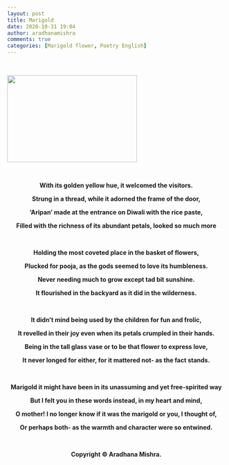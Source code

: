 ```yaml
---
layout: post
title: Marigold
date: 2020-10-31 19:04
author: aradhanamishra
comments: true
categories: [Marigold flower, Poetry English]
---
```

<!-- wp:paragraph -->
<p> </p>
<p><img style="font-size: 1rem;" src="http://www.aradhanamishra.com/wp-content/uploads/2020/10/marigold-flowers-orange-pixabay_12708-300x200.jpg" alt="" width="300" height="200" /></p>
<p> </p>
<p style="text-align: center;"><strong>With its golden yellow hue, it welcomed the visitors.</strong></p>
<p><strong><!-- /wp:paragraph --><!-- wp:paragraph --></strong></p>
<p style="text-align: center;"><strong>Strung in a thread, while it adorned the frame of the door,</strong></p>
<p><strong><!-- /wp:paragraph --><!-- wp:paragraph --></strong></p>
<p style="text-align: center;"><strong>‘Aripan’ made at the entrance on Diwali with the rice paste,</strong></p>
<p><strong><!-- /wp:paragraph --><!-- wp:paragraph --></strong></p>
<p style="text-align: center;"><strong>Filled with the richness of its abundant petals, looked so much more</strong></p>
<p> </p>
<p><strong><!-- /wp:paragraph --><!-- wp:paragraph --></strong></p>
<p style="text-align: center;"><strong>Holding the most coveted place in the basket of flowers,</strong></p>
<p><strong><!-- /wp:paragraph --><!-- wp:paragraph --></strong></p>
<p style="text-align: center;"><strong>Plucked for pooja, as the gods seemed to love its humbleness.</strong></p>
<p><strong><!-- /wp:paragraph --><!-- wp:paragraph --></strong></p>
<p style="text-align: center;"><strong>Never needing much to grow except tad bit sunshine.</strong></p>
<p><strong><!-- /wp:paragraph --><!-- wp:paragraph --></strong></p>
<p style="text-align: center;"><strong>It flourished in the backyard as it did in the wilderness.</strong></p>
<p> </p>
<p><strong><!-- /wp:paragraph --><!-- wp:paragraph --></strong></p>
<p style="text-align: center;"><strong>It didn’t mind being used by the children for fun and frolic,</strong></p>
<p><strong><!-- /wp:paragraph --><!-- wp:paragraph --></strong></p>
<p style="text-align: center;"><strong>It revelled in their joy even when its petals crumpled in their hands.</strong></p>
<p><strong><!-- /wp:paragraph --><!-- wp:paragraph --></strong></p>
<p style="text-align: center;"><strong>Being in the tall glass vase or to be that flower to express love,</strong></p>
<p><strong><!-- /wp:paragraph --><!-- wp:paragraph --></strong></p>
<p style="text-align: center;"><strong>It never longed for either, for it mattered not- as the fact stands.</strong></p>
<p> </p>
<p><strong><!-- /wp:paragraph --><!-- wp:paragraph --></strong></p>
<p style="text-align: center;"><strong>Marigold it might have been in its unassuming and yet free-spirited way</strong></p>
<p><strong><!-- /wp:paragraph --><!-- wp:paragraph --></strong></p>
<p style="text-align: center;"><strong>But I felt you in these words instead, in my heart and mind,</strong></p>
<p><strong><!-- /wp:paragraph --><!-- wp:paragraph --></strong></p>
<p style="text-align: center;"><strong>O mother! I no longer know if it was the marigold or you, I thought of,</strong></p>
<p><strong><!-- /wp:paragraph --><!-- wp:paragraph --></strong></p>
<p style="text-align: center;"><strong>Or perhaps both- as the warmth and character were so entwined.</strong></p>
<p> </p>
<p><strong><!-- /wp:paragraph --><!-- wp:paragraph --></strong></p>
<p style="text-align: center;"><strong>Copyright © Aradhana Mishra.</strong></p>
<p><strong><!-- /wp:paragraph --></strong></p>
